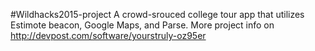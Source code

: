 #Wildhacks2015-project
A crowd-srouced college tour app that utilizes Estimote beacon, Google Maps, and Parse.
More project info on http://devpost.com/software/yourstruly-oz95er
